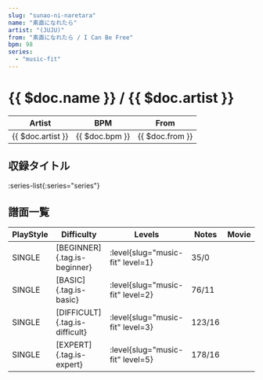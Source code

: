```yaml
---
slug: "sunao-ni-naretara"
name: "素直になれたら"
artist: "(JUJU)"
from: "素直になれたら / I Can Be Free"
bpm: 98
series:
  - "music-fit"
---
```


# {{ $doc.name }} / {{ $doc.artist }}

|Artist|BPM|From|
|------|---|----|
|{{ $doc.artist }}|{{ $doc.bpm }}|{{ $doc.from }}|

## 収録タイトル

:series-list{:series="series"}

## 譜面一覧

|PlayStyle|Difficulty|Levels|Notes|Movie|
|---------|----------|------|-----|-----|
|SINGLE|[BEGINNER]{.tag.is-beginner}|<div class="field is-grouped is-grouped-multiline"> :level{slug="music-fit" level=1}</div>|35/0||
|SINGLE|[BASIC]{.tag.is-basic}|<div class="field is-grouped is-grouped-multiline"> :level{slug="music-fit" level=2}</div>|76/11||
|SINGLE|[DIFFICULT]{.tag.is-difficult}|<div class="field is-grouped is-grouped-multiline"> :level{slug="music-fit" level=3}</div>|123/16||
|SINGLE|[EXPERT]{.tag.is-expert}|<div class="field is-grouped is-grouped-multiline"> :level{slug="music-fit" level=5}</div>|178/16||
